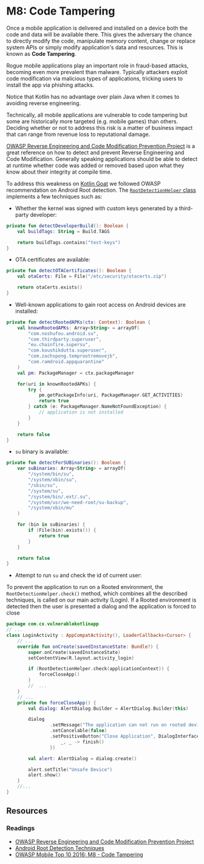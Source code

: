 M8: Code Tampering
==================

Once a mobile application is delivered and installed on a device both the code
and data will be available there. This gives the adversary the chance to
directly modify the code, manipulate memory content, change or replace system
APIs or simply modify application's data and resources. This is known as **Code
Tampering**.

Rogue mobile applications play an important role in fraud-based attacks,
becoming even more prevalent than malware. Typically attackers exploit code
modification via malicious types of applications, tricking users to install the
app via phishing attacks.

Notice that Kotlin has no advantage over plain Java when it comes to avoiding
reverse engineering.

Technically, all mobile applications are vulnerable to code tampering but some
are historically more targeted (e.g. mobile games) than others. Deciding whether
or not to address this risk is a matter of business impact that can range from
revenue loss to reputational damage.

[OWASP Reverse Engineering and Code Modification Prevention Project][1] is a
great reference on how to detect and prevent Reverse Engineering and Code
Modification. Generally speaking applications should be able to detect at
runtime whether code was added or removed based upon what they know about their
integrity at compile time.

To address this weakness on [Kotlin Goat][0] we followed OWASP recommendation on
Android Root detection. The [`RootDetectionHelper` class][3] implements a few
techniques such as:

* Whether the kernel was signed with custom keys generated by a third-party
  developer:
```kotlin
private fun detectDeveloperBuild(): Boolean {
    val buildTags: String = Build.TAGS

    return buildTags.contains("test-keys")
}
```
* OTA certificates are available:
```kotlin
private fun detectOTACertificates(): Boolean {
    val otaCerts: File = File("/etc/security/otacerts.zip")

    return otaCerts.exists()
}
```
* Well-known applications to gain root access on Android devices are installed:
```kotlin
private fun detectRootedAPKs(ctx: Context): Boolean {
    val knownRootedAPKs: Array<String> = arrayOf(
        "com.noshufou.android.su",
        "com.thirdparty.superuser",
        "eu.chainfire.supersu",
        "com.koushikdutta.superuser",
        "com.zachspong.temprootremovejb",
        "com.ramdroid.appquarantine"
    )
    val pm: PackageManager = ctx.packageManager

    for(uri in knownRootedAPKs) {
        try {
            pm.getPackageInfo(uri, PackageManager.GET_ACTIVITIES)
            return true
        } catch (e: PackageManager.NameNotFoundException) {
            // application is not installed
        }
    }

    return false
}
```
* `su` binary is available:
```kotlin
private fun detectForSUBinaries(): Boolean {
    var suBinaries: Array<String> = arrayOf(
        "/system/bin/su",
        "/system/xbin/su",
        "/sbin/su",
        "/system/su",
        "/system/bin/.ext/.su",
        "/system/usr/we-need-root/su-backup",
        "/system/xbin/mu"
    )

    for (bin in suBinaries) {
        if (File(bin).exists()) {
            return true
        }
    }

    return false
}
```
* Attempt to run `su` and check the id of current user:

To prevent the application to run on a Rooted environment, the
`RootDetectionHelper.check()` method, which combines all the described
techniques, is called on our main activity (Login). If a Rooted environment is
detected then the user is presented a dialog and the application is forced to
close

```kotlin
package com.cx.vulnerablekotlinapp
// ...
class LoginActivity : AppCompatActivity(), LoaderCallbacks<Cursor> {
    // ...
    override fun onCreate(savedInstanceState: Bundle?) {
        super.onCreate(savedInstanceState)
        setContentView(R.layout.activity_login)

        if (RootDetectionHelper.check(applicationContext)) {
            forceCloseApp()
        }
        //  ...
    }
    // ...
    private fun forceCloseApp() {
        val dialog: AlertDialog.Builder = AlertDialog.Builder(this)

        dialog
                .setMessage("The application can not run on rooted devices")
                .setCancelable(false)
                .setPositiveButton("Close Application", DialogInterface.OnClickListener {
                    _, _ -> finish()
                })

        val alert: AlertDialog = dialog.create()

        alert.setTitle("Unsafe Device")
        alert.show()
    }
    //...
}
```

## Resources

### Readings

* [OWASP Reverse Engineering and Code Modification Prevention Project][1]
* [Android Root Detection Techniques][2]
* [OWASP Mobile Top 10 2016: M8 - Code Tampering][4]

[0]: https://github.com/PauloASilva/KotlinGoat
[1]: https://www.owasp.org/index.php/OWASP_Reverse_Engineering_and_Code_Modification_Prevention_Project
[2]: https://blog.netspi.com/android-root-detection-techniques/
[3]: https://github.com/PauloASilva/KotlinGoat/blob/feature/m8-code-tampering/packages/clients/android/app/src/main/java/com/cx/vulnerablekotlinapp/helpers/RootDetectionHelper.kt
[4]: https://www.owasp.org/index.php/Mobile_Top_10_2016-M8-Code_Tampering
